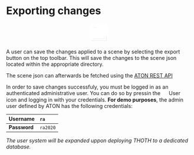 # Exporting changes

<p align="center">
    <img src="/assets/icons/link.png" alt="link" width="50"/>
</p>

A user can save the changes applied to a scene by selecting the export button on the top toolbar. This will save the changes to the scene json located within the appropriate directory.

The scene json can afterwards be fetched using the [ATON REST API](../api/rest.md)

In order to save changes successfuly, you must be logged in as an authenticated administrative user. You can do so by pressin the <img src="/assets/icons/user.png" alt=" " width="15" style="vertical-align:middle; margin-right:0px;"> User icon and logging in with your credentials. **For demo purposes**, the admin user defined by ATON has the following credentials:

Username| `ra`
:---|:---
**Password**| `ra2020`

*The user system will be expanded uppon deploying THOTH to a dedicated database.* 
